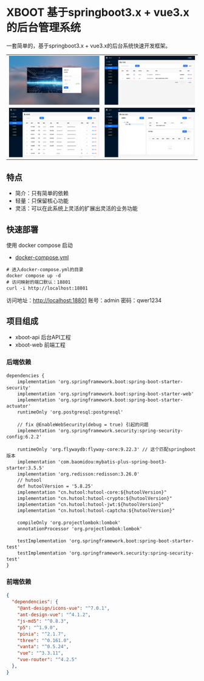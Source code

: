 # XBOOT 基于springboot3.x  + vue3.x 的后台管理系统

一套简单的，基于springboot3.x  + vue3.x的后台系统快速开发框架。

<table>
<tr>
<td><img src="screen1.png" width="400"/></td>
<td><img src="screen2.png" width="400"/></td>
</tr>
<tr>
<td><img src="screen3.png" width="400"/></td>
<td><img src="screen4.png" width="400"/></td>
</tr>
</table>

## 特点

- 简介：只有简单的依赖
- 轻量：只保留核心功能
- 灵活：可以在此系统上灵活的扩展出灵活的业务功能

## 快速部署


使用 docker compose 启动

- [docker-compose.yml](./docker-compose.yml)

```shell
# 进入docker-compose.yml的目录
docker compose up -d
# 访问映射的端口默认：18801
curl -i http://localhost:18801
```

访问地址：[http://localhost:18801](http://localhost:18801)
账号：admin
密码：qwer1234


## 项目组成

- xboot-api 后台API工程
- xboot-web 前端工程


### 后端依赖

```gradel
dependencies {
    implementation 'org.springframework.boot:spring-boot-starter-security'
    implementation 'org.springframework.boot:spring-boot-starter-web'
    implementation 'org.springframework.boot:spring-boot-starter-actuator'
    runtimeOnly 'org.postgresql:postgresql'

    // fix @EnableWebSecurity(debug = true) 引起的问题
    implementation 'org.springframework.security:spring-security-config:6.2.2'

    runtimeOnly 'org.flywaydb:flyway-core:9.22.3' // 这个匹配springboot版本
    implementation 'com.baomidou:mybatis-plus-spring-boot3-starter:3.5.5'
    implementation 'org.redisson:redisson:3.26.0'
    // hutool
    def hutoolVersion = '5.8.25'
    implementation "cn.hutool:hutool-core:${hutoolVersion}"
    implementation "cn.hutool:hutool-crypto:${hutoolVersion}"
    implementation "cn.hutool:hutool-jwt:${hutoolVersion}"
    implementation "cn.hutool:hutool-captcha:${hutoolVersion}"

    compileOnly 'org.projectlombok:lombok'
    annotationProcessor 'org.projectlombok:lombok'

    testImplementation 'org.springframework.boot:spring-boot-starter-test'
    testImplementation 'org.springframework.security:spring-security-test'
}
```

### 前端依赖

```json
{
  "dependencies": {
    "@ant-design/icons-vue": "^7.0.1",
    "ant-design-vue": "^4.1.2",
    "js-md5": "^0.8.3",
    "p5": "^1.9.0",
    "pinia": "^2.1.7",
    "three": "^0.161.0",
    "vanta": "^0.5.24",
    "vue": "^3.3.11",
    "vue-router": "^4.2.5"
  },
}
```
